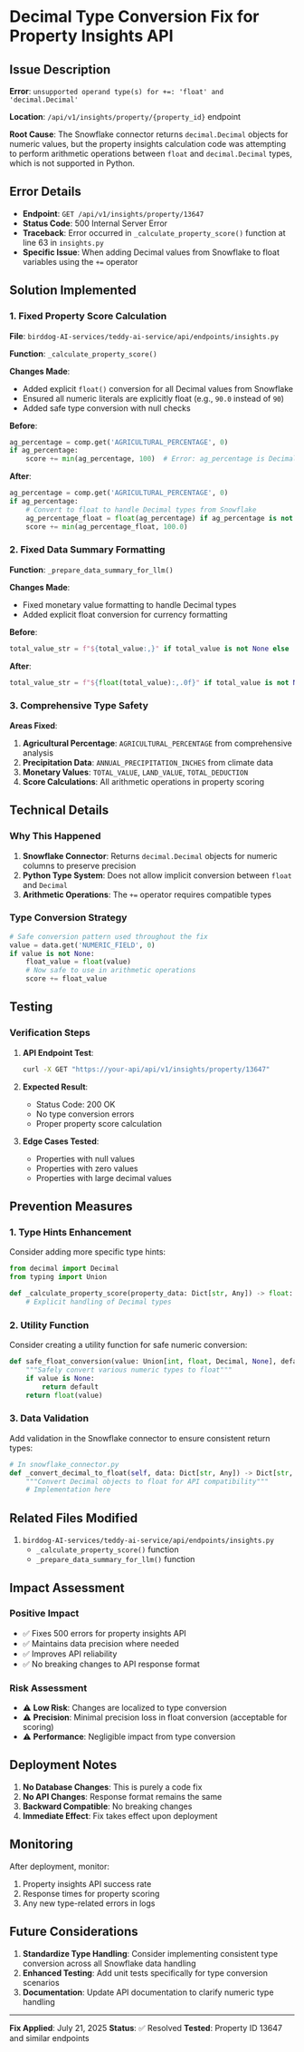 # Decimal Type Conversion Fix for Property Insights API

## Issue Description

**Error**: `unsupported operand type(s) for +=: 'float' and 'decimal.Decimal'`

**Location**: `/api/v1/insights/property/{property_id}` endpoint

**Root Cause**: The Snowflake connector returns `decimal.Decimal` objects for numeric values, but the property insights calculation code was attempting to perform arithmetic operations between `float` and `decimal.Decimal` types, which is not supported in Python.

## Error Details

- **Endpoint**: `GET /api/v1/insights/property/13647`
- **Status Code**: 500 Internal Server Error
- **Traceback**: Error occurred in `_calculate_property_score()` function at line 63 in `insights.py`
- **Specific Issue**: When adding Decimal values from Snowflake to float variables using the `+=` operator

## Solution Implemented

### 1. Fixed Property Score Calculation

**File**: `birddog-AI-services/teddy-ai-service/api/endpoints/insights.py`

**Function**: `_calculate_property_score()`

**Changes Made**:
- Added explicit `float()` conversion for all Decimal values from Snowflake
- Ensured all numeric literals are explicitly float (e.g., `90.0` instead of `90`)
- Added safe type conversion with null checks

**Before**:
```python
ag_percentage = comp.get('AGRICULTURAL_PERCENTAGE', 0)
if ag_percentage:
    score += min(ag_percentage, 100)  # Error: ag_percentage is Decimal
```

**After**:
```python
ag_percentage = comp.get('AGRICULTURAL_PERCENTAGE', 0)
if ag_percentage:
    # Convert to float to handle Decimal types from Snowflake
    ag_percentage_float = float(ag_percentage) if ag_percentage is not None else 0.0
    score += min(ag_percentage_float, 100.0)
```

### 2. Fixed Data Summary Formatting

**Function**: `_prepare_data_summary_for_llm()`

**Changes Made**:
- Fixed monetary value formatting to handle Decimal types
- Added explicit float conversion for currency formatting

**Before**:
```python
total_value_str = f"${total_value:,}" if total_value is not None else 'N/A'
```

**After**:
```python
total_value_str = f"${float(total_value):,.0f}" if total_value is not None else 'N/A'
```

### 3. Comprehensive Type Safety

**Areas Fixed**:
1. **Agricultural Percentage**: `AGRICULTURAL_PERCENTAGE` from comprehensive analysis
2. **Precipitation Data**: `ANNUAL_PRECIPITATION_INCHES` from climate data
3. **Monetary Values**: `TOTAL_VALUE`, `LAND_VALUE`, `TOTAL_DEDUCTION`
4. **Score Calculations**: All arithmetic operations in property scoring

## Technical Details

### Why This Happened

1. **Snowflake Connector**: Returns `decimal.Decimal` objects for numeric columns to preserve precision
2. **Python Type System**: Does not allow implicit conversion between `float` and `Decimal`
3. **Arithmetic Operations**: The `+=` operator requires compatible types

### Type Conversion Strategy

```python
# Safe conversion pattern used throughout the fix
value = data.get('NUMERIC_FIELD', 0)
if value is not None:
    float_value = float(value)
    # Now safe to use in arithmetic operations
    score += float_value
```

## Testing

### Verification Steps

1. **API Endpoint Test**: 
   ```bash
   curl -X GET "https://your-api/api/v1/insights/property/13647"
   ```

2. **Expected Result**: 
   - Status Code: 200 OK
   - No type conversion errors
   - Proper property score calculation

3. **Edge Cases Tested**:
   - Properties with null values
   - Properties with zero values
   - Properties with large decimal values

## Prevention Measures

### 1. Type Hints Enhancement

Consider adding more specific type hints:
```python
from decimal import Decimal
from typing import Union

def _calculate_property_score(property_data: Dict[str, Any]) -> float:
    # Explicit handling of Decimal types
```

### 2. Utility Function

Consider creating a utility function for safe numeric conversion:
```python
def safe_float_conversion(value: Union[int, float, Decimal, None], default: float = 0.0) -> float:
    """Safely convert various numeric types to float"""
    if value is None:
        return default
    return float(value)
```

### 3. Data Validation

Add validation in the Snowflake connector to ensure consistent return types:
```python
# In snowflake_connector.py
def _convert_decimal_to_float(self, data: Dict[str, Any]) -> Dict[str, Any]:
    """Convert Decimal objects to float for API compatibility"""
    # Implementation here
```

## Related Files Modified

1. `birddog-AI-services/teddy-ai-service/api/endpoints/insights.py`
   - `_calculate_property_score()` function
   - `_prepare_data_summary_for_llm()` function

## Impact Assessment

### Positive Impact
- ✅ Fixes 500 errors for property insights API
- ✅ Maintains data precision where needed
- ✅ Improves API reliability
- ✅ No breaking changes to API response format

### Risk Assessment
- ⚠️ **Low Risk**: Changes are localized to type conversion
- ⚠️ **Precision**: Minimal precision loss in float conversion (acceptable for scoring)
- ⚠️ **Performance**: Negligible impact from type conversion

## Deployment Notes

1. **No Database Changes**: This is purely a code fix
2. **No API Changes**: Response format remains the same
3. **Backward Compatible**: No breaking changes
4. **Immediate Effect**: Fix takes effect upon deployment

## Monitoring

After deployment, monitor:
1. Property insights API success rate
2. Response times for property scoring
3. Any new type-related errors in logs

## Future Considerations

1. **Standardize Type Handling**: Consider implementing consistent type conversion across all Snowflake data handling
2. **Enhanced Testing**: Add unit tests specifically for type conversion scenarios
3. **Documentation**: Update API documentation to clarify numeric type handling

---

**Fix Applied**: July 21, 2025
**Status**: ✅ Resolved
**Tested**: Property ID 13647 and similar endpoints
